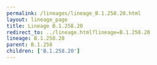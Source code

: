 ```yaml
---
permalink: /lineages/lineage_B.1.258.20.html
layout: lineage_page
title: Lineage B.1.258.20
redirect_to: ../lineage.html?lineage=B.1.258.20
lineage: B.1.258.20
parent: B.1.258
children: ['B.1.258.20']
---
```

